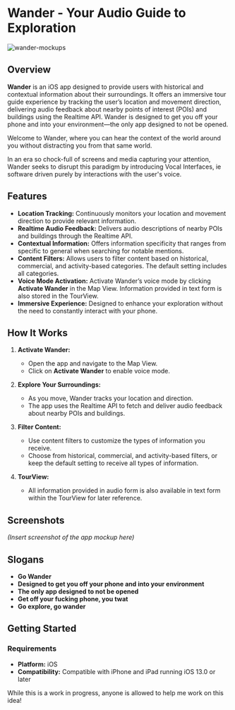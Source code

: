 # Wander - Your Audio Guide to Exploration

![wander-mockups](https://github.com/user-attachments/assets/c3a138db-67d0-4820-b83d-344de06efc37)


## Overview

**Wander** is an iOS app designed to provide users with historical and contextual information about their surroundings. It offers an immersive tour guide experience by tracking the user’s location and movement direction, delivering audio feedback about nearby points of interest (POIs) and buildings using the Realtime API. Wander is designed to get you off your phone and into your environment—the only app designed to not be opened.

Welcome to Wander, where you can hear the context of the world around you without distracting you from that same world.

In an era so chock-full of screens and media capturing your attention, Wander seeks to disrupt this paradigm by introducing Vocal Interfaces, ie software driven purely by interactions with the user's voice. 

## Features

- **Location Tracking:** Continuously monitors your location and movement direction to provide relevant information.
- **Realtime Audio Feedback:** Delivers audio descriptions of nearby POIs and buildings through the Realtime API.
- **Contextual Information:** Offers information specificity that ranges from specific to general when searching for notable mentions.
- **Content Filters:** Allows users to filter content based on historical, commercial, and activity-based categories. The default setting includes all categories.
- **Voice Mode Activation:** Activate Wander’s voice mode by clicking **Activate Wander** in the Map View. Information provided in text form is also stored in the TourView.
- **Immersive Experience:** Designed to enhance your exploration without the need to constantly interact with your phone.

## How It Works

1. **Activate Wander:**
   - Open the app and navigate to the Map View.
   - Click on **Activate Wander** to enable voice mode.
   
2. **Explore Your Surroundings:**
   - As you move, Wander tracks your location and direction.
   - The app uses the Realtime API to fetch and deliver audio feedback about nearby POIs and buildings.
   
3. **Filter Content:**
   - Use content filters to customize the types of information you receive.
   - Choose from historical, commercial, and activity-based filters, or keep the default setting to receive all types of information.
   
4. **TourView:**
   - All information provided in audio form is also available in text form within the TourView for later reference.

## Screenshots

*(Insert screenshot of the app mockup here)*

## Slogans

- **Go Wander**
- **Designed to get you off your phone and into your environment**
- **The only app designed to not be opened**
- **Get off your fucking phone, you twat**
- **Go explore, go wander**

## Getting Started

### Requirements

- **Platform:** iOS
- **Compatibility:** Compatible with iPhone and iPad running iOS 13.0 or later

While this is a work in progress, anyone is allowed to help me work on this idea!
